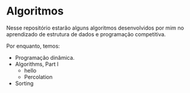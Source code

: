 # Algoritmos

Nesse repositório estarão alguns algoritmos desenvolvidos por mim no aprendizado de estrutura de dados e programação competitiva. 

Por enquanto, temos: 

- Programação dinâmica.
- Algorithms, Part I
  - hello
  - Percolation
- Sorting